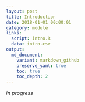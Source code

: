 ```yaml
---
layout: post
title: Introduction
date: 2018-01-01 00:00:01
category: module
links:
  script: intro.R
  data: intro.csv
output:
  md_document:
    variant: markdown_github
    preserve_yaml: true
    toc: true
    toc_depth: 2
---
```


*in progress*
